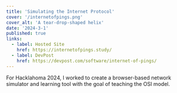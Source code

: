 ```yaml
---
title: 'Simulating the Internet Protocol'
cover: '/internetofpings.png'
cover_alt: 'A tear-drop-shaped helix'
date: '2024-3-1'
published: true
links:
  - label: Hosted Site
    href: https://internetofpings.study/
  - label: DevPost
    href: https://devpost.com/software/internet-of-pings/
---
```


For Hacklahoma 2024, I worked to create a browser-based network simulator and learning tool with the goal of teaching the OSI model.
